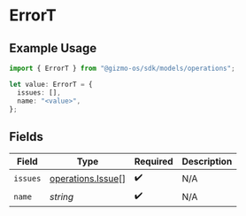 # ErrorT

## Example Usage

```typescript
import { ErrorT } from "@gizmo-os/sdk/models/operations";

let value: ErrorT = {
  issues: [],
  name: "<value>",
};
```

## Fields

| Field                                                  | Type                                                   | Required                                               | Description                                            |
| ------------------------------------------------------ | ------------------------------------------------------ | ------------------------------------------------------ | ------------------------------------------------------ |
| `issues`                                               | [operations.Issue](../../models/operations/issue.md)[] | :heavy_check_mark:                                     | N/A                                                    |
| `name`                                                 | *string*                                               | :heavy_check_mark:                                     | N/A                                                    |